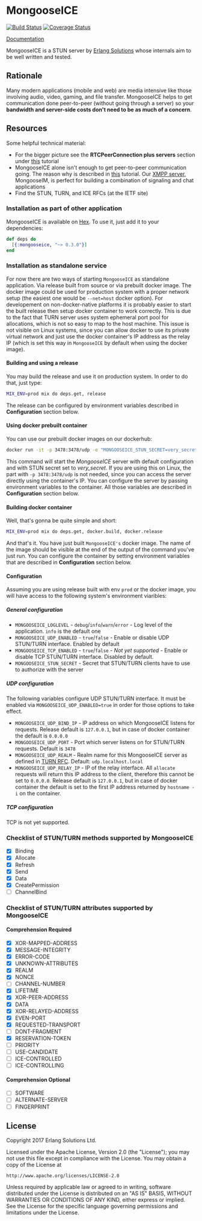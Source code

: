 # MongooseICE

[![Build Status][BUILD BADGE]][BUILD LINK]
[![Coverage Status][COVERAGE BADGE]][COVERAGE LINK]

[Documentation](https://hexdocs.pm/mongooseice/0.3.0)

MongooseICE is a STUN server by [Erlang Solutions][OUR SITE] whose internals aim to be well written and tested.

## Rationale

Many modern applications (mobile and web) are media intensive like those involving audio, video, gaming, and file transfer.
MongooseICE helps to get communication done peer-to-peer (without going through a server) so your **bandwidth and server-side costs don't need to be as much of a concern**.

## Resources

Some helpful technical material:

* For the bigger picture see the **RTCPeerConnection plus servers** section under [this][OVERVIEW] tutorial
* MongooseICE alone isn't enough to get peer-to-peer communication going.
The reason why is described in [this][SIGNALING] tutorial.
Our [XMPP server][MONGOOSE], MongooseIM, is perfect for building a combination of signaling and chat applications
* Find the STUN, TURN, and ICE RFCs (at the IETF site)

### Installation as part of other application

MongooseICE is available on [Hex](https://hex.pm/packages/mongooseice). To use it, just add it to your dependencies:

```elixir
def deps do
  [{:mongooseice, "~> 0.3.0"}]
end
```

### Installation as standalone service

For now there are two ways of starting `MongooseICE` as standalone application. Via release built from
source or via prebuilt docker image. The docker image could be used for production system with a proper
network setup (the easiest one would be `--net=host` docker option). For developement on non-docker-native platforms
it is probably easier to start the built release then setup docker container to work correctly.
This is due to the fact that TURN server uses system ephemeral port pool for allocations, which is
not so easy to map to the host machine. This issue is not visible on Linux systems, since you
can allow docker to use its private virtual network and just use the docker container's IP address
as the relay IP (which is set this way in `MongooseICE` by default when using the docker image).

#### Building and using a release

You may build the release and use it on production system. In order to do that, just type:

```bash
MIX_ENV=prod mix do deps.get, release
```

The release can be configured by environment variables described in **Configuration** section below.

#### Using docker prebuilt container

You can use our prebuilt docker images on our dockerhub:

```bash
docker run -it -p 3478:3478/udp -e "MONGOOSEICE_STUN_SECRET=very_secret" mongooseim/mongooseice
```

This command will start the *MongooseICE* server with default configuration and with STUN secret set
to *very_secret*. If you are using this on Linux, the part with `-p 3478:3478/udp` is not needed, since
you can access the server directly using the container's IP. You can configure the server by passing
environment variables to the container. All those variables are described in **Configuration** section below.

#### Building docker container

Well, that's gonna be quite simple and short:

```bash
MIX_ENV=prod mix do deps.get, docker.build, docker.release
```

And that's it. You have just built `MongooseICE's` docker image. The name of the image should be
visible at the end of the output of the command you've just run. You can configure the container by
setting environment variables that are described in **Configuration** section below.

#### Configuration

Assuming you are using release built with env `prod` or the docker image, you will have access to
the following system's environment viaribles:

##### General configuration

* `MONGOOSEICE_LOGLEVEL` - `debug`/`info`/`warn`/`error` - Log level of the application. `info` is the default one
* `MONGOOSEICE_UDP_ENABLED` - `true`/`false` - Enable or disable UDP STUN/TURN interface. Enabled by default
* `MONGOOSEICE_TCP_ENABLED` - `true`/`false` - *Not yet supported* - Enable or disable TCP STUN/TURN interface. Disabled by default.
* `MONGOOSEICE_STUN_SECRET` - Secret that STUN/TURN clients have to use to authorize with the server

##### UDP configuration

The following variables configure UDP STUN/TURN interface. It must be enabled via `MONGOOSEICE_UDP_ENABLED=true` in order for those options to take effect.

* `MONGOOSEICE_UDP_BIND_IP` - IP address on which MongooseICE listens for requests. Release default is `127.0.0.1`, but in case of docker container the default is `0.0.0.0`
* `MONGOOSEICE_UDP_PORT` - Port which server listens on for STUN/TURN requests. Default is `3478`
* `MONGOOSEICE_UDP_REALM` - Realm name for this MongooseICE server as defined in [TURN RFC](https://tools.ietf.org/rfc/rfc5766.txt). Default: `udp.localhost.local`
* `MONGOOSEICE_UDP_RELAY_IP` - IP of the relay interface. All `allocate` requests will return this IP address to the client, therefore this cannot be set to `0.0.0.0`. Release default is `127.0.0.1`, but in case of docker container the default is set to the first IP address returned by `hostname -i` on the container.

##### TCP configuration

TCP is not yet supported.

### Checklist of STUN/TURN methods supported by MongooseICE

- [x] Binding
- [x] Allocate
- [x] Refresh
- [x] Send
- [x] Data
- [x] CreatePermission
- [ ] ChannelBind

### Checklist of STUN/TURN attributes supported by MongooseICE

#### Comprehension Required

- [x] XOR-MAPPED-ADDRESS
- [x] MESSAGE-INTEGRITY
- [x] ERROR-CODE
- [x] UNKNOWN-ATTRIBUTES
- [x] REALM
- [x] NONCE
- [ ] CHANNEL-NUMBER
- [x] LIFETIME
- [x] XOR-PEER-ADDRESS
- [x] DATA
- [x] XOR-RELAYED-ADDRESS
- [x] EVEN-PORT
- [x] REQUESTED-TRANSPORT
- [ ] DONT-FRAGMENT
- [x] RESERVATION-TOKEN
- [ ] PRIORITY
- [ ] USE-CANDIDATE
- [ ] ICE-CONTROLLED
- [ ] ICE-CONTROLLING

#### Comprehension Optional

- [ ] SOFTWARE
- [ ] ALTERNATE-SERVER
- [ ] FINGERPRINT

## License

Copyright 2017 Erlang Solutions Ltd.

Licensed under the Apache License, Version 2.0 (the "License");
you may not use this file except in compliance with the License.
You may obtain a copy of the License at

    http://www.apache.org/licenses/LICENSE-2.0

Unless required by applicable law or agreed to in writing, software
distributed under the License is distributed on an "AS IS" BASIS,
WITHOUT WARRANTIES OR CONDITIONS OF ANY KIND, either express or implied.
See the License for the specific language governing permissions and
limitations under the License.

[BUILD BADGE]: https://travis-ci.org/esl/MongooseICE.svg?branch=master
[BUILD LINK]: https://travis-ci.org/esl/MongooseICE

[COVERAGE BADGE]: https://coveralls.io/repos/github/esl/MongooseICE/badge.svg
[COVERAGE LINK]: https://coveralls.io/github/esl/MongooseICE

[OUR SITE]: https://www.erlang-solutions.com/

[OVERVIEW]: https://www.html5rocks.com/en/tutorials/webrtc/basics/#toc-rtcpeerconnection
[SIGNALING]: https://www.html5rocks.com/en/tutorials/webrtc/basics/#toc-rtcpeerconnection

[MONGOOSE]: https://github.com/esl/MongooseIM
